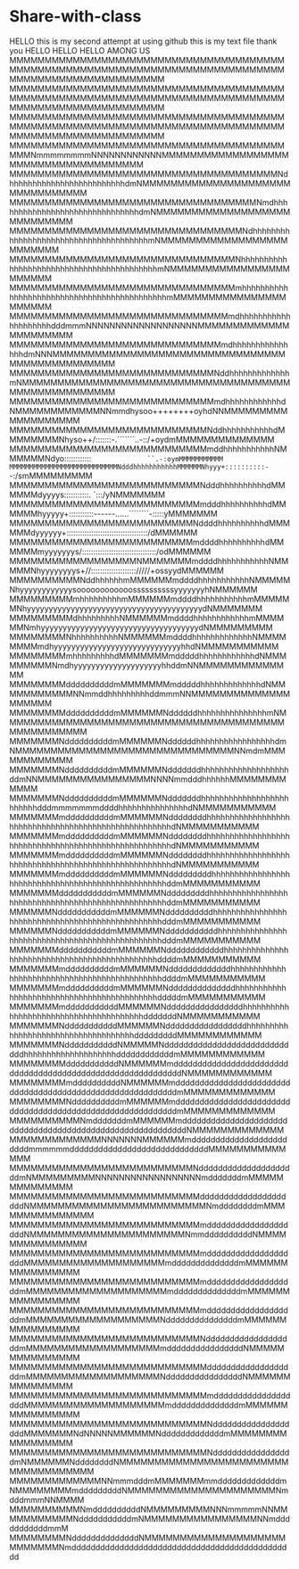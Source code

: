 # Share-with-class
HELLO this is my second attempt at using github this is my text file thank you
HELLO HELLO HELLO AMONG  US
MMMMMMMMMMMMMMMMMMMMMMMMMMMMMMMMMMMMMMMMMMMMMMMMMMMMMMMMMMMMMMMMMMMMMMMMMMMMMMMMMMMMMMMMMMMMMMMMMMMM
MMMMMMMMMMMMMMMMMMMMMMMMMMMMMMMMMMMMMMMMMMMMMMMMMMMMMMMMMMMMMMMMMMMMMMMMMMMMMMMMMMMMMMMMMMMMMMMMMMMM
MMMMMMMMMMMMMMMMMMMMMMMMMMMMMMMMMMMMMMMMMMMMMMMMMMMMMMMMMMMMMMMMMMMMMMMMMMMMMMMMMMMMMMMMMMMMMMMMMMMM
MMMMMMMMMMMMMMMMMMMMMMMMMMMMMMMMMMMMMMMMMMNmmmmmmmmNNNNNNNNNNNNMMMMMMMMMMMMMMMMMMMMMMMMMMMMMMMMMMMMM
MMMMMMMMMMMMMMMMMMMMMMMMMMMMMMMMMMMMMMNdhhhhhhhhhhhhhhhhhhhhhhhhhdmNMMMMMMMMMMMMMMMMMMMMMMMMMMMMMMMM
MMMMMMMMMMMMMMMMMMMMMMMMMMMMMMMMMMMNmdhhhhhhhhhhhhhhhhhhhhhhhhhhhhhhhdmNMMMMMMMMMMMMMMMMMMMMMMMMMMMM
MMMMMMMMMMMMMMMMMMMMMMMMMMMMMMMMMNdhhhhhhhhhhhhhhhhhhhhhhhhhhhhhhhhhhhhhhmNMMMMMMMMMMMMMMMMMMMMMMMMM
MMMMMMMMMMMMMMMMMMMMMMMMMMMMMMMMNhhhhhhhhhhhhhhhhhhhhhhhhhhhhhhhhhhhhhhhhhhmNMMMMMMMMMMMMMMMMMMMMMMM
MMMMMMMMMMMMMMMMMMMMMMMMMMMMMMMMmhhhhhhhhhhhhhhhhhhhhhhhhhhhhhhhhhhhhhhhhhhhhmMMMMMMMMMMMMMMMMMMMMMM
MMMMMMMMMMMMMMMMMMMMMMMMMMMMMMMmdhhhhhhhhhhhhhhhhhhhhdddmmmNNNNNNNNNNNNNNNNNNNMMMMMMMMMMMMMMMMMMMMMM
MMMMMMMMMMMMMMMMMMMMMMMMMMMMMMmdhhhhhhhhhhhhhhhdmNNNMMMMMMMMMMMMMMMMMMMMMMMMMMMMMMMMMMMMMMMMMMMMMMMM
MMMMMMMMMMMMMMMMMMMMMMMMMMMMMNddhhhhhhhhhhhhhmNMMMMMMMMMMMMMMMMMMMMMMMMMMMMMMMMMMMMMMMMMMMMMMMMMMMMM
MMMMMMMMMMMMMMMMMMMMMMMMMMMMMmdhhhhhhhhhhhhdNMMMMMMMMMMMMNNmmdhysoo++++++++oyhdNNMMMMMMMMMMMMMMMMMMM
MMMMMMMMMMMMMMMMMMMMMMMMMMMMNddhhhhhhhhhhhdMMMMMMMMNhyso++/:::::::-.```````..-::/+oydmMMMMMMMMMMMMMM
MMMMMMMMMMMMMMMMMMMMMMMMMMMMmddhhhhhhhhhhhNMMMMMMNdyo::::::::::::`               ``.-:oymMMMMMMMMMMM
MMMMMMMMMMMMMMMMMMMMMMMMMMMNdddhhhhhhhhhhhMMMMMMNhyyy+::::::::::-                    `-:/smMMMMMMMMM
MMMMMMMMMMMMMMMMMMMMMMMMMMMNdddhhhhhhhhhhdMMMMMMdyyyys:::::::::::.                    `:::/yNMMMMMMM
MMMMMMMMMMMMMMMMMMMMMMMMMMMmdddhhhhhhhhhhdMMMMMMhyyyyy+:::::::::::------......````````-:::::yMMMMMMM
MMMMMMMMMMMMMMMMMMMMMMMMMMNddddhhhhhhhhhhdMMMMMMdyyyyyy+::::::::::::::::::::::::::::::::::::/dMMMMMM
MMMMMMMMMMMMMMMMMMMMMMMMMMmddddhhhhhhhhhhdMMMMMMmyyyyyyys/:::::::::::::::::::::::::::::::::/odMMMMMM
MMMMMMMMMMMMMMMMMMNMMMMMMMmddddhhhhhhhhhhhNMMMMMNhyyyyyyyys+//:::::::::::::::::::://///+ossyydMMMMMM
MMMMMMMMMMNddhhhhhhmMMMMMMmddddhhhhhhhhhhhNMMMMMNhyyyyyyyyyyyysoooooooooooossssssssssyyyyyyyhNMMMMMM
MMMMMMMMMmhhhhhhhhhmMMMMMMmddddhhhhhhhhhhhmMMMMMMNhyyyyyyyyyyyyyyyyyyyyyyyyyyyyyyyyyyyyyyyydNMMMMMMM
MMMMMMMMMdhhhhhhhhhNMMMMMMmddddhhhhhhhhhhhhmMMMMMMNmhyyyyyyyyyyyyyyyyyyyyyyyyyyyyyyyyyyyydNMMMMMMMMM
MMMMMMMMNhhhhhhhhhhNMMMMMMmddddhhhhhhhhhhhhhNMMMMMMMMmdhyyyyyyyyyyyyyyyyyyyyyyyyyyyyyhhdNMMMMMMMMMMM
MMMMMMMMmhhhhhhhhhdMMMMMMMmdddddhhhhhhhhhhhhdNMMMMMMMMMNmdhyyyyyyyyyyyyyyyyyyyyhhddmNNMMMMMMMMMMMMMM
MMMMMMMMddddddddddmMMMMMMMmdddddhhhhhhhhhhhhhdNMMMMMMMMMMMNNmmddhhhhhhhhhddmmmNNMMMMMMMMMMMMMMMMMMMM
MMMMMMMMddddddddddmMMMMMMNddddddhhhhhhhhhhhhhhhmNMMMMMMMMMMMMMMMMMMMMMMMMMMMMMMMMMMMMMMMMMMMMMMMMMMM
MMMMMMMNddddddddddmMMMMMMNddddddhhhhhhhhhhhhhhhhhdmNMMMMMMMMMMMMMMMMMMMMMMMMMMMMMMMNNmdmMMMMMMMMMMMM
MMMMMMMNddddddddddmMMMMMMNdddddddhhhhhhhhhhhhhhhhhhhddmNNMMMMMMMMMMMMMMMMNNNNmmdddhhhhhhMMMMMMMMMMMM
MMMMMMMNddddddddddmMMMMMMNdddddddhhhhhhhhhhhhhhhhhhhhhhhhhdddmmmmmmmddddhhhhhhhhhhhhhhhdNMMMMMMMMMMM
MMMMMMMmddddddddddmMMMMMMNddddddddhhhhhhhhhhhhhhhhhhhhhhhhhhhhhhhhhhhhhhhhhhhhhhhhhhhhhdNMMMMMMMMMMM
MMMMMMMmddddddddddmMMMMMMNddddddddhhhhhhhhhhhhhhhhhhhhhhhhhhhhhhhhhhhhhhhhhhhhhhhhhhhhhdNMMMMMMMMMMM
MMMMMMMmddddddddddmMMMMMMNddddddddhhhhhhhhhhhhhhhhhhhhhhhhhhhhhhhhhhhhhhhhhhhhhhhhhhhhhdNMMMMMMMMMMM
MMMMMMMmddddddddddmMMMMMMNdddddddddhhhhhhhhhhhhhhhhhhhhhhhhhhhhhhhhhhhhhhhhhhhhhhhhhhhddmMMMMMMMMMMM
MMMMMMMdddddddddddmMMMMMMNdddddddddhhhhhhhhhhhhhhhhhhhhhhhhhhhhhhhhhhhhhhhhhhhhhhhhhhhddmMMMMMMMMMMM
MMMMMMNdddddddddddmMMMMMMNddddddddddhhhhhhhhhhhhhhhhhhhhhhhhhhhhhhhhhhhhhhhhhhhhhhhhhdddmMMMMMMMMMMM
MMMMMMNdddddddddddmMMMMMMNdddddddddddhhhhhhhhhhhhhhhhhhhhhhhhhhhhhhhhhhhhhhhhhhhhhhhhdddmMMMMMMMMMMM
MMMMMMMdddddddddddmMMMMMMNddddddddddddhhhhhhhhhhhhhhhhhhhhhhhhhhhhhhhhhhhhhhhhhhhhhhddddmMMMMMMMMMMM
MMMMMMMmddddddddddmMMMMMMNdddddddddddddhhhhhhhhhhhhhhhhhhhhhhhhhhhhhhhhhhhhhhhhhhhhhddddmMMMMMMMMMMM
MMMMMMMmddddddddddmMMMMMMNddddddddddddddhhhhhhhhhhhhhhhhhhhhhhhhhhhhhhhhhhhhhhhhhhhdddddmMMMMMMMMMMM
MMMMMMMmdddddddddddMMMMMMNddddddddddddddddhhhhhhhhhhhhhhhhhhhhhhhhhhhhhhhhhhhhhhhdddddddNMMMMMMMMMMM
MMMMMMMNdddddddddddMMMMMMNdddddddddddddddddhhhhhhhhhhhhhhhhhhhhhhhhhhhhhhhhhhhhdddddddddMMMMMMMMMMMM
MMMMMMMNdddddddddddNMMMMMNdddddddddddddddddddddddddddddhhhhhhhhhhhhhhhhhhhhddddddddddddmMMMMMMMMMMMM
MMMMMMMMdddddddddddNMMMMMMmddddddddddddddddddddddddddddddddddddddddddddddddddddddddddddNMMMMMMMMMMMM
MMMMMMMMmddddddddddNMMMMMMmdddddddddddddddddddddddddddddddddddddddddddddddddddddddddddmMMMMMMMMMMMMM
MMMMMMMMNddddddddddmMMMMMMmdddddddddddddddddddddddddddddddddddddddddddddddddddddddddddmMMMMMMMMMMMMM
MMMMMMMMMMNmdddddddmMMMMMMmdddddddddddddddddddddddddddddddddddddddddddddddddddddddddddNMMMMMMMMMMMMM
MMMMMMMMMMMMMNNNNNNNMMMMMMmddddddddddddddddddddddddmmmmmmdddddddddddddddddddddddddddddMMMMMMMMMMMMMM
MMMMMMMMMMMMMMMMMMMMMMMMMMNdddddddddddddddddddddmNMMMMMMMMMNNNNNNNNNNNNNNNNNNmdddddddmMMMMMMMMMMMMMM
MMMMMMMMMMMMMMMMMMMMMMMMMMMdddddddddddddddddddddNMMMMMMMMMMMMMMMMMMMMMMMMMNmddddddddmMMMMMMMMMMMMMMM
MMMMMMMMMMMMMMMMMMMMMMMMMMMmddddddddddddddddddddNMMMMMMMMMMMMMMMMMMMMMMNmmddddddddddNMMMMMMMMMMMMMMM
MMMMMMMMMMMMMMMMMMMMMMMMMMMmddddddddddddddddddddMMMMMMMMMMMMMMMMMMMMmddddddddddddddmMMMMMMMMMMMMMMMM
MMMMMMMMMMMMMMMMMMMMMMMMMMMmdddddddddddddddddddmMMMMMMMMMMMMMMMMMMMMmddddddddddddddmMMMMMMMMMMMMMMMM
MMMMMMMMMMMMMMMMMMMMMMMMMMMmdddddddddddddddddddmMMMMMMMMMMMMMMMMMMMNdddddddddddddddmMMMMMMMMMMMMMMMM
MMMMMMMMMMMMMMMMMMMMMMMMMMMNdddddddddddddddddddmMMMMMMMMMMMMMMMMMMMmddddddddddddddddNMMMMMMMMMMMMMMM
MMMMMMMMMMMMMMMMMMMMMMMMMMMMdddddddddddddddddddmMMMMMMMMMMMMMMMMMMMNddddddddddddddddNMMMMMMMMMMMMMMM
MMMMMMMMMMMMMMMMMMMMMMMMMMMMmdddddddddddddddddddMMMMMMMMMMMMMMMMMMMMmddddddddddddddmMMMMMMMMMMMMMMMM
MMMMMMMMMMMMMMMMMMMMMMMMMMMMNdddddddddddddddddddMMMMMMMNdNNNNNMMMMMMNdddddddddddddmMMMMMMMMMMMMMMMMM
MMMMMMMMMMMMMMMMMMMMMMMMMMMMNdddddddddddddddddmNMMMMMMNddddddddNMMMMMMMMMMMMMMMMMMMMMMMMMMMMMMMMMMMM
MMMMMMMMMMMMMNNmmmdddmMMMMMMMmmdddddddddddddmNMMMMMMMMmdddddddddNMMMMMMMMMMMMMMMMMMMMMNmdddmmmNNMMMM
MMMMMMMMMMNmddddddddddNMMMMMMMMMNNNmmmmmNNMMMMMMMMMMMNdddddddddddmNMMMMMMMMMMMMMMMMNNmdddddddddddmmM
MMMMMMMMNddddddddddddddNMMMMMMMMMMMMMMMMMMMMMMMMMMMNmddddddddddddddddddddddddddddddddddddddddddddddd
